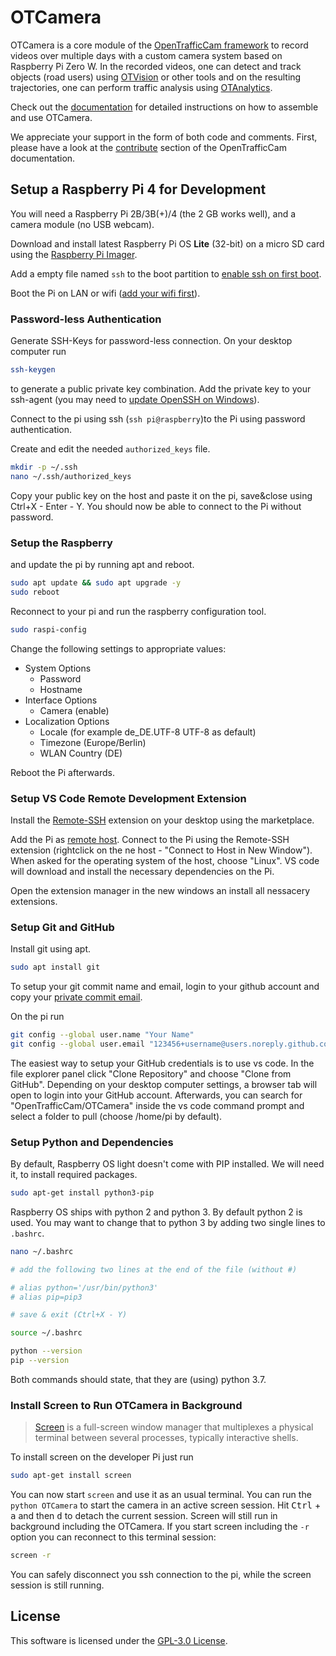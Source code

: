 # OTCamera

OTCamera is a core module of the [OpenTrafficCam framework](https://github.com/OpenTrafficCam) to record videos over multiple days with a custom camera system based on Raspberry Pi Zero W. In the recorded videos, one can detect and track objects (road users) using [OTVision](https://github.com/OpenTrafficCam/OTVision) or other tools and on the resulting trajectories, one can perform traffic analysis using [OTAnalytics](https://github.com/OpenTrafficCam/OTAnalytics).

Check out the [documentation](https://docs.opentrafficcam.org/otcamera) for detailed instructions on how to assemble and use OTCamera.

We appreciate your support in the form of both code and comments. First, please have a look at the [contribute](https://docs.opentrafficcam.org/contribute) section of the OpenTrafficCam documentation.

## Setup a Raspberry Pi 4 for Development

You will need a Raspberry Pi 2B/3B(+)/4 (the 2 GB works well), and a camera module (no USB webcam).

Download and install latest Raspberry Pi OS **Lite** (32-bit) on a micro SD card using the [Raspberry Pi Imager](https://www.raspberrypi.org/software/).

Add a empty file named ```ssh``` to the boot partition to [enable ssh on first boot](https://www.raspberrypi.org/documentation/remote-access/ssh/README.md).

Boot the Pi on LAN or wifi ([add your wifi first](https://www.raspberrypi.org/documentation/configuration/wireless/headless.md)).

### Password-less Authentication

Generate SSH-Keys for password-less connection. On your desktop computer run

```bash
ssh-keygen
```

to generate a public private key combination. Add the private key to your ssh-agent (you may need to [update OpenSSH on Windows](https://superuser.com/questions/1395962/is-it-possible-to-update-the-built-in-openssh-client-in-windows-10/1555453#1555453)).

Connect to the pi using ssh (```ssh pi@raspberry```)to the Pi using password authentication.

Create and edit the needed ```authorized_keys``` file.

```bash
mkdir -p ~/.ssh
nano ~/.ssh/authorized_keys
```

Copy your public key on the host and paste it on the pi, save&close using Ctrl+X - Enter - Y.
You should now be able to connect to the Pi without password.

### Setup the Raspberry

 and update the pi by running apt and reboot.

```bash
sudo apt update && sudo apt upgrade -y
sudo reboot
```

Reconnect to your pi and run the raspberry configuration tool.

```bash
sudo raspi-config
```

Change the following settings to appropriate values:

- System Options
  - Password
  - Hostname
- Interface Options
  - Camera (enable)
- Localization Options
  - Locale (for example de_DE.UTF-8 UTF-8 as default)
  - Timezone (Europe/Berlin)
  - WLAN Country (DE)

Reboot the Pi afterwards.

### Setup VS Code Remote Development Extension

Install the [Remote-SSH](https://marketplace.visualstudio.com/items?itemName=ms-vscode-remote.vscode-remote-extensionpack) extension on your desktop using the marketplace.

Add the Pi as [remote host](https://code.visualstudio.com/docs/remote/ssh#_connect-to-a-remote-host). 
Connect to the Pi using the Remote-SSH extension (rightclick on the ne host - "Connect to Host in New Window"). When asked for the operating system of the host, choose "Linux". VS code will download and install the necessary dependencies on the Pi.

Open the extension manager in the new windows an install all nessacery extensions.

### Setup Git and GitHub

Install git using apt.

```bash
sudo apt install git
```

To setup your git commit name and email, login to your github account and copy your [private commit email](https://docs.github.com/en/free-pro-team@latest/github/setting-up-and-managing-your-github-user-account/setting-your-commit-email-address).

On the pi run

```bash
git config --global user.name "Your Name"
git config --global user.email "123456+username@users.noreply.github.com"
```

The easiest way to setup your GitHub credentials is to use vs code. In the file explorer panel click "Clone Repository" and choose "Clone from GitHub". Depending on your desktop computer settings, a browser tab will open to login into your GitHub account. Afterwards, you can search for "OpenTrafficCam/OTCamera" inside the vs code command prompt and select a folder to pull (choose /home/pi by default).

### Setup Python and Dependencies

By default, Raspberry OS light doesn't come with PIP installed. We will need it, to install required packages.

```bash
sudo apt-get install python3-pip
```

Raspberry OS ships with python 2 and python 3. By default python 2 is used. You may want to change that to python 3 by adding two single lines to ```.bashrc```.

```bash
nano ~/.bashrc

# add the following two lines at the end of the file (without #)

# alias python='/usr/bin/python3'
# alias pip=pip3

# save & exit (Ctrl+X - Y)

source ~/.bashrc

python --version
pip --version
```

Both commands should state, that they are (using) python 3.7.

### Install Screen to Run OTCamera in Background

> [Screen](https://www.gnu.org/software/screen/) is a full-screen window manager
> that multiplexes a physical terminal between several processes, typically
> interactive shells.

To install screen on the developer Pi just run

```bash
sudo apt-get install screen
```

You can now start ```screen``` and use it as an usual terminal. You can run the ```python OTCamera``` to start the camera in an active screen session. Hit <kbd>Ctrl</kbd> + <kbd>a</kbd> and then <kbd>d</kbd> to detach the current session. Screen will still run in background including the OTCamera. If you start screen including the ```-r``` option you can reconnect to this terminal session:

```bash
screen -r
```

You can safely disconnect you ssh connection to the pi, while the screen session is still running.

## License

This software is licensed under the [GPL-3.0 License](LICENSE).
